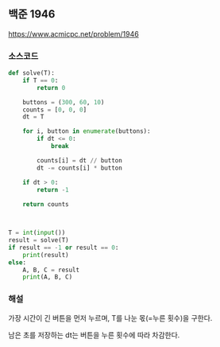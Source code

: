 ## 백준 1946
https://www.acmicpc.net/problem/1946

### 소스코드
```py
def solve(T):
    if T == 0:
        return 0

    buttons = (300, 60, 10)
    counts = [0, 0, 0]
    dt = T

    for i, button in enumerate(buttons):
        if dt <= 0:
            break

        counts[i] = dt // button
        dt -= counts[i] * button

    if dt > 0:
        return -1
    
    return counts



T = int(input())
result = solve(T)
if result == -1 or result == 0:
    print(result)
else:
    A, B, C = result
    print(A, B, C)

```

### 해설
가장 시간이 긴 버튼을 먼저 누르며, T를 나눈 몫(=누른 횟수)을 구한다.

남은 초를 저장하는 dt는 버튼을 누른 횟수에 따라 차감한다.
